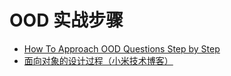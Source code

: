 # OOD 实战步骤
* [How To Approach OOD Questions Step by Step](./How-To-Approach-OOD-Questions-Step-by-Step.md)
* [面向对象的设计过程（小米技术博客）](./面向对象的设计过程--小米信息部技术团队.md)  
